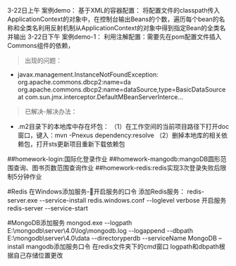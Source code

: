 3-22日上午
案例demo：
基于XML的容器配置：
将配置文件的classpath传入ApplicationContext的对象中，在控制台输出Beans的个数，遍历每个bean的名称和全类名利用反射机制从ApplicationContext的对象中得到指定Bean的全类名并输出
3-22日下午
案例demo-1：
利用注解配置：需要先在pom配置文件插入Commons组件的依赖，
>出现的问题：
- javax.management.InstanceNotFoundException: org.apache.commons.dbcp2:name=da
org.apache.commons.dbcp2:name=dataSource,type=BasicDataSource at com.sun.jmx.interceptor.DefaultMBeanServerInterce...
>已解决-解决办法：
- .m2目录下的本地库中存在坏包：
（1）在工作空间的当前项目路径下打开doc窗口，键入：mvn -Pnexus dependency:resolve
（2）删掉本地库的相关依赖包，打开sts更新项目重新下载依赖包

##homework-login:国际化登录作业
##homework-mangodb:mangoDB圆形范围查询、图书页数范围查询作业
##homework-redis:redis实现3次登录失败后限制5分钟作业

#Redis 在Windows添加服务-开启服务的口令
添加Redis服务：
redis-server.exe --service-install redis.windows.conf --loglevel verbose
开启服务
redis-server --service-start

#MongoDB添加服务
mongod.exe --logpath E:\mongodb\server\4.0\log\mongodb.log --logappend --dbpath E:\mongodb\server\4.0\data --directoryperdb --serviceName MongoDB –install
mangodb添加服务口令 在redis文件夹下的cmd窗口 logpath和dbpath根据自己存储位置更改
